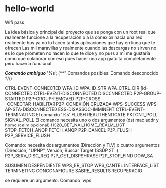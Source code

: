 # hello-world
Wifi pass


La idea básica y principal del proyecto que se ponga con un  root real que 
realmente funcione a la recuperación o a la conexión hacia una red realmente 
hoy ya no lo hacen tantas aplicaciones que hay en línea que te ofrecen Las mil maravillas 
y realmente cuando las descargas no sirven no es lo que prometen no hacen lo que te dice 
y no pues a mí me gustaría como que colaborar con eso pues hacer una app gratuita completamente  pero hacerla funcional
 
***Comando ambiguo*** '%s'; (**" Comandos posibles: Comando desconocido ?//)

 CTRL-EVENT-CONNECTED WPA_ID WPA_ID_STR WPA_CTRL_DIR [id= CONNECTED CTRL-EVENT-DISCONNECTED 
DISCONNECTED P2P-GROUP-STARTED P2P-GROUP-REMOVED P2P-CROSS  
-CONECTAR-HABILITAR P2P-CONEXIÓN CRUZADA-WPS-SUCCESS WPS-AP-STA-DISCONNECTED 
ESS-DISASSOC-IMMINENT CTRL-EVENT-TERMINATING 
 El comando '%s' 
 FLUSH REAUTHENTICATE PKTCNT_POLL SIGNAL_POLL El comando 
necesita uno o dos argumentos (dst mac addr y home realm opcional) 
HS20_GET_NAI_HOME_REALM_LIST STOP_FETCH_ANQP FETCH_ANQP P2P_CANCEL
 P2P_FLUSH P2P_SERVICE_FLUSH 
 
  Comando: necesita dos argumentos (Dirección y TLV) o cuatro argumentos
 (Dirección, "UPNP", Versión, Buscar Target (SSDP ST :) 
P2P_SERV_DISC_REQ P2P_GET_DISPSHRASE P2P_STOP_FIND DOW_SA 

SUSUMEN DESPENDIENTE WPS_ER_STOP WPS_CANTEL INTERFACE_LIST TERMINETING CONCONAFIGURE 
SABRE_RESULTS RECUPERACIO  


se requiere un argumento.  Comando 'wps
